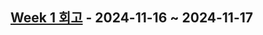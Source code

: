 ## [Week 1 회고](https://github.com/solp721/whatever_react?tab=readme-ov-file#week-1) - 2024-11-16 ~ 2024-11-17
